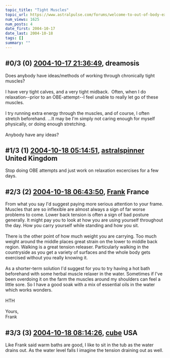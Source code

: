 ```yaml
---
topic_title: "Tight Muscles"
topic_url: https://www.astralpulse.com/forums/welcome-to-out-of-body-experiences!/tight-muscles
num_views: 1625
num_posts: 4
date_first: 2004-10-17
date_last: 2004-10-18
tags: []
summary: ""
---
```


## \#0/3 (0) [2004-10-17 21:36:49](https://www.astralpulse.com/forums/index.php?msg=130479), dreamosis  ##
<section>
Does anybody have ideas/methods of working through chronically tight muscles?
<br>
<br>
I have very tight calves, and a very tight midback.  Often, when I do relaxation--prior to an OBE-attempt--I feel unable to really let go of these muscles.
<br>
<br>
I try running extra energy through the muscles, and of course, I often stretch beforehand. ...It may be I'm simply not caring enough for myself physically, or doing enough stretching.
<br>
<br>
Anybody have any ideas?
</section>

## \#1/3 (1) [2004-10-18 05:14:51](https://www.astralpulse.com/forums/index.php?msg=130506), [astralspinner](https://www.astralpulse.com/forums/profile/?u=888) United Kingdom ##
<section>
Stop doing OBE attempts and just work on relaxation excercises for a few days.
</section>

## \#2/3 (2) [2004-10-18 06:43:50](https://www.astralpulse.com/forums/index.php?msg=130511), [Frank](https://www.astralpulse.com/forums/profile/?u=359) France ##
<section>
From what you say I'd suggest paying more serious attention to your frame. Muscles that are so inflexible are almost always a sign of far worse problems to come. Lower back tension is often a sign of bad posture generally. It might pay you to look at how you are using yourself throughout the day. How you carry yourself while standing and how you sit.
<br>
<br>
There is the other point of how much weight you are carrying. Too much weight around the middle places great strain on the lower to middle back region. Walking is a great tension releaser. Particularly walking in the countryside as you get a variety of surfaces and the whole body gets exercised without you really knowing it.
<br>
<br>
As a shorter-term solution I'd suggest for you to try having a hot bath beforehand with some herbal muscle relaxer in the water. Sometimes if I've been overdoing it on the farm the muscles around my shoulders can feel a little sore. So I have a good soak with a mix of essential oils in the water which works wonders.
<br>
<br>
HTH
<br>
<br>
Yours,
<br>
Frank
</section>

## \#3/3 (3) [2004-10-18 08:14:26](https://www.astralpulse.com/forums/index.php?msg=130520), [cube](https://www.astralpulse.com/forums/profile/?u=3817) USA ##
<section>
Like Frank said warm baths are good, I like to sit in the tub as the water drains out. As the water level falls I imagine the tension draining out as well.
</section>